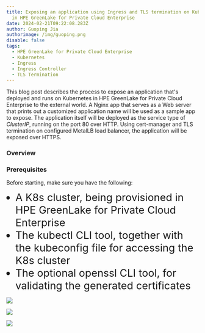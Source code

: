 ```yaml
---
title: Exposing an application using Ingress and TLS termination on Kubernetes
  in HPE GreenLake for Private Cloud Enterprise
date: 2024-02-21T09:22:08.283Z
author: Guoping Jia
authorimage: /img/guoping.png
disable: false
tags:
  - HPE GreenLake for Private Cloud Enterprise
  - Kubernetes
  - Ingress
  - Ingress Controller
  - TLS Termination
---
```

<style> li { font-size: 27px; line-height: 33px; max-width: none; } </style>

This blog post describes the process to expose an application that's deployed and runs on Kubernetes in HPE GreenLake for Private Cloud Enterprise to the external world. 
A Nginx app that serves as a Web server that prints out a customized application name will be used as a sample app to expose. The application itself will be deployed as 
the service type of *ClusterIP*, running on the port 80 over HTTP. Using cert-manager and TLS termination on configured MetalLB load balancer, the application will be exposed over HTTPS. 



### Overview

### Prerequisites

Before starting, make sure you have the following:

* A K8s cluster, being provisioned in HPE GreenLake for Private Cloud Enterprise
* The kubectl CLI tool, together with the kubeconfig file for accessing the K8s cluster
* The o﻿ptional openssl CLI tool, for validating the generated certificates 





![](/img/nginx-private.png)  

![](/img/nginx-cert.png)

![](/img/nginx-app-https.png)


